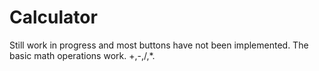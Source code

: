 # Calculator
Still work in progress and most buttons have not been implemented. The basic math operations work. +,-,/,*.
